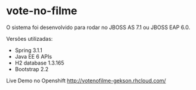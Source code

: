 vote-no-filme
=============
O sistema foi desenvolvido para rodar no JBOSS AS 7.1 ou JBOSS EAP 6.0.

Versões utilizadas:
* Spring 3.1.1
* Java EE 6 APIs
* H2 database 1.3.165
* Bootstrap 2.2

Live Demo no Openshift
http://votenofilme-gekson.rhcloud.com/
